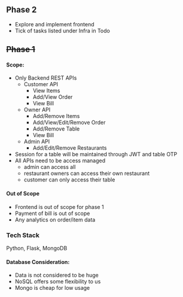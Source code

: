 
## Phase 2
- Explore and implement frontend
- Tick of tasks listed under Infra in Todo

## ~~Phase 1~~

#### Scope:
- Only Backend REST APIs
  - Customer API
    - View Items
    - Add/View Order
    - View Bill
  - Owner API
    - Add/Remove Items
    - Add/View/Edit/Remove Order
    - Add/Remove Table
    - View Bill
  - Admin API
    - Add/Edit/Remove Restaurants
- Session for a table will be maintained through JWT and table OTP
- All APIs need to be access managed 
  - admin can access all
  - restaurant owners can access their own restaurant
  - customer can only access their table


#### Out of Scope
- Frontend is out of scope for phase 1
- Payment of bill is out of scope
- Any analytics on order/item data

### Tech Stack
Python, Flask, MongoDB

#### Database Consideration:

- Data is not considered to be huge
- NoSQL offers some flexibility to us
- Mongo is cheap for low usage